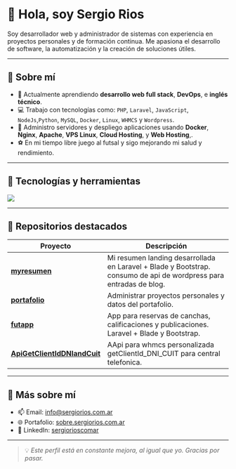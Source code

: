 # 👋 Hola, soy Sergio Rios

Soy desarrollador web y administrador de sistemas con experiencia en proyectos personales y de formación continua. Me apasiona el desarrollo de software, la automatización y la creación de soluciones útiles.

---

## 🚀 Sobre mí
- 🌱 Actualmente aprendiendo **desarrollo web full stack**, **DevOps**, e **inglés técnico**.
- 💻 Trabajo con tecnologías como: `PHP`, `Laravel`, `JavaScript`, `NodeJs`,`Python`, `MySQL`, `Docker`, `Linux`, `WHMCS` y `Wordpress`.
- 🔧 Administro servidores y despliego aplicaciones usando **Docker**, **Nginx**, **Apache**, **VPS Linux**, **Cloud Hosting**, y **Web Hosting**,.
- ⚽ En mi tiempo libre juego al futsal y sigo mejorando mi salud y rendimiento.

---

## 🧰 Tecnologías y herramientas
<img src="https://skillicons.dev/icons?i=php,laravel,symfony,js,nodejs,express,python,django,mysql,mongodb,git,github,docker,linux,nginx,react,vue,html,css,bootstrap,wordpress" />

---

## 📂 Repositorios destacados

| Proyecto | Descripción |
|---|---|
| [**myresumen**](https://sobre.sergiorios.com.ar/) | Mi resumen landing desarrollada en Laravel + Blade y Bootstrap. consumo de api de wordpress para entradas de blog. |
| [**portafolio**](https://github.com/sergiorioscomar/portafolio) | Administrar proyectos personales y datos del portafolio. |
| [**futapp**](https://futapp.sergiorios.com.ar/) | App para reservas de canchas, calificaciones y publicaciones. Laravel + Blade  y Bootstrap.|
| [**ApiGetClientIdDNIandCuit**](https://github.com/sergiorioscomar/getclientiddnicuit) | AApi para whmcs personalizada getClientId_DNI_CUIT para central telefonica. |

---

## 📄 Más sobre mí

- 📫 Email: [info@sergiorios.com.ar](mailto:info@sergiorios.com.ar)
- 🌐 Portafolio: [sobre.sergiorios.com.ar](https://sobre.sergiorios.com.ar)
- 💼 LinkedIn: [sergiorioscomar](https://www.linkedin.com/in/sergiorioscomar/)

---

> 💡 *Este perfil está en constante mejora, al igual que yo. Gracias por pasar.*

